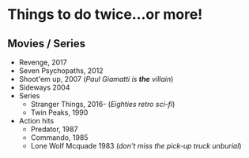 # Things to do twice...or more!

## Movies / Series

- Revenge, 2017
- Seven Psychopaths, 2012
- Shoot'em up, 2007 (_Paul Giamatti is **the** villain_)
- Sideways 2004
- Series
   - Stranger Things, 2016- (_Eighties retro sci-fi_)
   - Twin Peaks, 1990
- Action hits
  - Predator, 1987
  - Commando, 1985
  - Lone Wolf Mcquade 1983 (_don't miss the pick-up truck unburial_)
